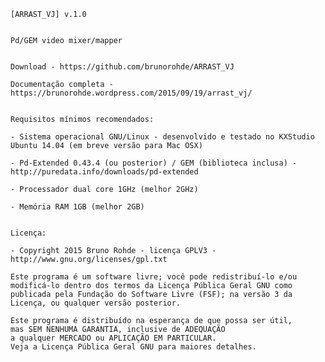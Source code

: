 

    [ARRAST_VJ] v.1.0
    

    Pd/GEM video mixer/mapper


    Download - https://github.com/brunorohde/ARRAST_VJ

    Documentação completa - https://brunorohde.wordpress.com/2015/09/19/arrast_vj/


    Requisitos mínimos recomendados:
    
    - Sistema operacional GNU/Linux - desenvolvido e testado no KXStudio Ubuntu 14.04 (em breve versão para Mac OSX)
    
    - Pd-Extended 0.43.4 (ou posterior) / GEM (biblioteca inclusa) - http://puredata.info/downloads/pd-extended
    
    - Processador dual core 1GHz (melhor 2GHz)
    
    - Memória RAM 1GB (melhor 2GB)
    
    
    Licença:
    
    - Copyright 2015 Bruno Rohde - licença GPLV3 - http://www.gnu.org/licenses/gpl.txt
    
    Este programa é um software livre; você pode redistribuí-lo e/ou 
    modificá-lo dentro dos termos da Licença Pública Geral GNU como 
    publicada pela Fundação do Software Livre (FSF); na versão 3 da 
    Licença, ou qualquer versão posterior.

    Este programa é distribuído na esperança de que possa ser útil, 
    mas SEM NENHUMA GARANTIA, inclusive de ADEQUAÇÃO
    a qualquer MERCADO ou APLICAÇÃO EM PARTICULAR.
    Veja a Licença Pública Geral GNU para maiores detalhes.

    
    
